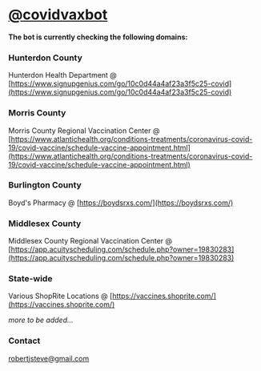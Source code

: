 
# [@covidvaxbot](https://twitter.com/covidvaxbot)



**The bot is currently checking the following domains:**

### Hunterdon County
Hunterdon Health Department
        @ [https://www.signupgenius.com/go/10c0d44a4af23a3f5c25-covid](https://www.signupgenius.com/go/10c0d44a4af23a3f5c25-covid)

### Morris County
Morris County Regional Vaccination Center
        @ [https://www.atlantichealth.org/conditions-treatments/coronavirus-covid-19/covid-vaccine/schedule-vaccine-appointment.html](https://www.atlantichealth.org/conditions-treatments/coronavirus-covid-19/covid-vaccine/schedule-vaccine-appointment.html)
        
### Burlington County
Boyd's Pharmacy
        @ [https://boydsrxs.com/](https://boydsrxs.com/)

### Middlesex County
Middlesex County Regional Vaccination Center
        @ [https://app.acuityscheduling.com/schedule.php?owner=19830283](https://app.acuityscheduling.com/schedule.php?owner=19830283)

### State-wide
Various ShopRite Locations
        @ [https://vaccines.shoprite.com/](https://vaccines.shoprite.com/)
   
   
   
_more to be added..._


### Contact

robertjsteve@gmail.com

